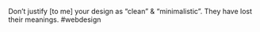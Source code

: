Don’t justify [to me] your design as “clean” & “minimalistic”. They have lost their meanings. #webdesign